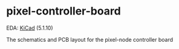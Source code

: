 # pixel-controller-board
EDA: [KiCad](https://www.kicad.org/) (5.1.10)

The schematics and PCB layout for the pixel-node controller board
